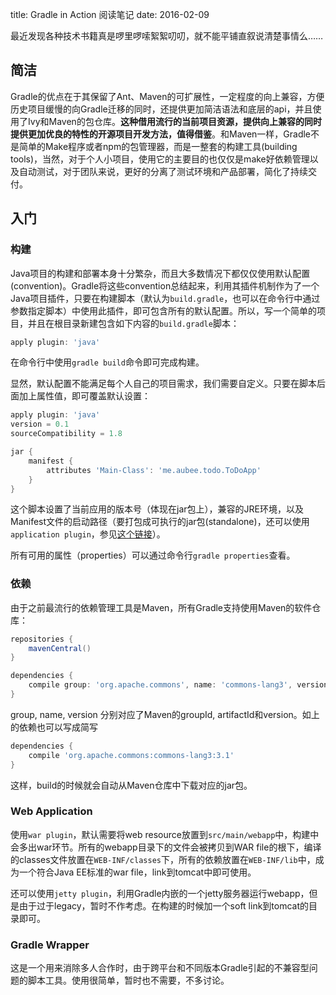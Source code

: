 title: Gradle in Action 阅读笔记
date: 2016-02-09

最近发现各种技术书籍真是啰里啰嗦絮絮叨叨，就不能平铺直叙说清楚事情么……

## 简洁

Gradle的优点在于其保留了Ant、Maven的可扩展性，一定程度的向上兼容，方便历史项目缓慢的向Gradle迁移的同时，还提供更加简洁语法和底层的api，并且使用了Ivy和Maven的包仓库。**这种借用流行的当前项目资源，提供向上兼容的同时提供更加优良的特性的开源项目开发方法，值得借鉴**。和Maven一样，Gradle不是简单的Make程序或者npm的包管理器，而是一整套的构建工具(building tools)，当然，对于个人小项目，使用它的主要目的也仅仅是make好依赖管理以及自动测试，对于团队来说，更好的分离了测试环境和产品部署，简化了持续交付。

## 入门

### 构建

Java项目的构建和部署本身十分繁杂，而且大多数情况下都仅仅使用默认配置(convention)。Gradle将这些convention总结起来，利用其插件机制作为了一个Java项目插件，只要在构建脚本（默认为`build.gradle`，也可以在命令行中通过参数指定脚本）中使用此插件，即可包含所有的默认配置。所以，写一个简单的项目，并且在根目录新建包含如下内容的`build.gradle`脚本：

```gradle
apply plugin: 'java'
```

在命令行中使用`gradle build`命令即可完成构建。

显然，默认配置不能满足每个人自己的项目需求，我们需要自定义。只要在脚本后面加上属性值，即可覆盖默认设置：

```gradle
apply plugin: 'java'
version = 0.1
sourceCompatibility = 1.8

jar {
	manifest {
		attributes 'Main-Class': 'me.aubee.todo.ToDoApp'
	}
}
```

这个脚本设置了当前应用的版本号（体现在jar包上），兼容的JRE环境，以及Manifest文件的启动路径（要打包成可执行的jar包(standalone)，还可以使用`application plugin`，参见[这个链接](https://docs.gradle.org/current/userguide/application_plugin.html)）。

所有可用的属性（properties）可以通过命令行`gradle properties`查看。

### 依赖

由于之前最流行的依赖管理工具是Maven，所有Gradle支持使用Maven的软件仓库：

```gradle
repositories {
	mavenCentral()
}

dependencies {
	compile group: 'org.apache.commons', name: 'commons-lang3', version: '3.1'
}	
```

group, name, version 分别对应了Maven的groupId, artifactId和version。如上的依赖也可以写成简写

```gradle
dependencies {
	compile 'org.apache.commons:commons-lang3:3.1'
}	
```

这样，build的时候就会自动从Maven仓库中下载对应的jar包。

### Web Application

使用`war plugin`，默认需要将web resource放置到`src/main/webapp`中，构建中会多出war环节。所有的webapp目录下的文件会被拷贝到WAR file的根下，编译的classes文件放置在`WEB-INF/classes`下，所有的依赖放置在`WEB-INF/lib`中，成为一个符合Java EE标准的war file，link到tomcat中即可使用。

还可以使用`jetty plugin`，利用Gradle内嵌的一个jetty服务器运行webapp，但是由于过于legacy，暂时不作考虑。在构建的时候加一个soft link到tomcat的目录即可。

### Gradle Wrapper

这是一个用来消除多人合作时，由于跨平台和不同版本Gradle引起的不兼容型问题的脚本工具。使用很简单，暂时也不需要，不多讨论。